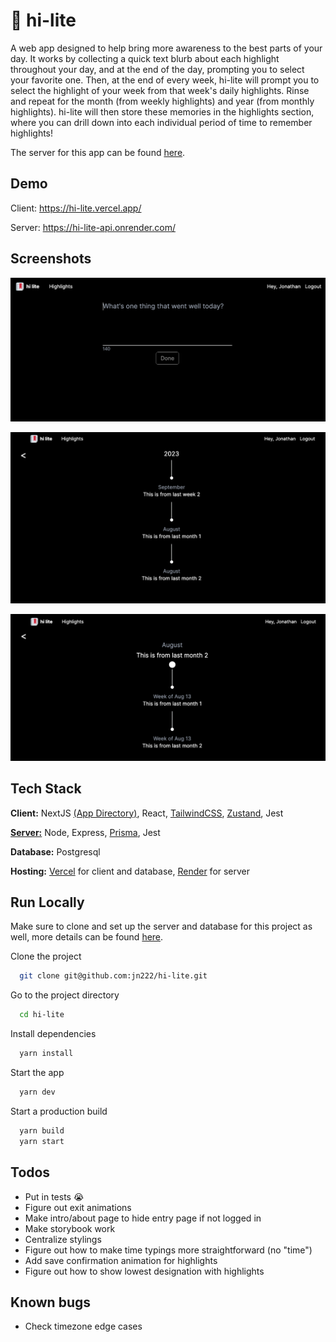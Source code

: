 # 🔖 hi-lite

A web app designed to help bring more awareness to the best parts of your day. It works by collecting a quick text blurb about each highlight throughout your day, and at the end of the day, prompting you to select your favorite one. Then, at the end of every week, hi-lite will prompt you to select the highlight of your week from that week's daily highlights. Rinse and repeat for the month (from weekly highlights) and year (from monthly highlights). hi-lite will then store these memories in the highlights section, where you can drill down into each individual period of time to remember highlights!

The server for this app can be found [here](https://github.com/jn222/hi-lite-api).

## Demo

Client: https://hi-lite.vercel.app/

Server: https://hi-lite-api.onrender.com/

## Screenshots

![Main Page](public/main.png)

![Highlight Page 1](public/highlight_1.png)

![Highlight Page 2](public/highlight_2.png)

## Tech Stack

**Client:** NextJS [(App Directory)](https://nextjs.org/docs/getting-started/project-structure), React, [TailwindCSS](https://tailwindcss.com/), [Zustand](https://github.com/pmndrs/zustand), Jest

[**Server:**](https://github.com/jn222/hi-lite) Node, Express, [Prisma](https://www.prisma.io/), Jest

**Database:** Postgresql

**Hosting:** [Vercel](https://vercel.com) for client and database, [Render](https://render.com/) for server

## Run Locally

Make sure to clone and set up the server and database for this project as well, more details can be found [here](https://github.com/jn222/hi-lite-api).

Clone the project

```bash
  git clone git@github.com:jn222/hi-lite.git
```

Go to the project directory

```bash
  cd hi-lite
```

Install dependencies

```bash
  yarn install
```

Start the app

```bash
  yarn dev
```

Start a production build

```bash
  yarn build
  yarn start
```

## Todos

- Put in tests 😭
- Figure out exit animations
- Make intro/about page to hide entry page if not logged in
- Make storybook work
- Centralize stylings
- Figure out how to make time typings more straightforward (no "time")
- Add save confirmation animation for highlights
- Figure out how to show lowest designation with highlights

## Known bugs

- Check timezone edge cases
